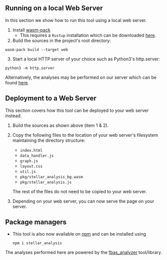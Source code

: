 ## Running on a local Web Server

In this section we show how to run this tool using a local web server.

1. Install [wasm-pack](https://rustwasm.github.io/wasm-pack/installer/)
	- This requires a `Rustup` installation which can be downloaded [here](https://www.rust-lang.org/tools/install).
2. Build the sources in the project's root directory: 

```
wasm-pack build --target web
```

3. Start a local HTTP server of your choice such as Python3's http.server:

```
python3 -m http.server
```

Alternatively, the analyses may be performed on our server which can be found [here](https://trudi.weizenbaum-institut.de/stellar_analysis.html).

## Deployment to a Web Server

This section covers how this tool can be deployed to your web server instead.

1. Build the sources as shown above (item 1 & 2).
2. Copy the following files to the location of your web server's filesystem maintaining the directory structure:

	- `index.html`
	- `data_handler.js`
	- `graph.js`
	- `layout.css`
	- `util.js`
	- `pkg/stellar_analysis_bg.wasm`
	- `pkg/stellar_analysis.js`

	The rest of the files do not need to be copied to your web server.

3. Depending on your web server, you can now serve the page on your server.

## Package managers

- This tool is also now available on [npm](https://www.npmjs.com/package/stellar_analysis) and can be installed using

	`npm i stellar_analysis`

The analyses performed here are powered by the [fbas_analyzer](https://github.com/wiberlin/fbas_analyzer) tool/library.
